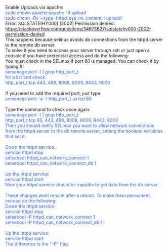 Enable Uploads via apache: <br />
	<span style="color: #3366ff;">sudo chown apache:apache -R upload</span> <br />
	<span style="color: #3366ff;">sudo chcon -Rv --type=httpd_sys_rw_content_t upload/</span> <br />
Error: SQLSTATE[HY000] [2002] Permission denied: <br />
	<span style="color: #3366ff;">https://stackoverflow.com/questions/34673627/sqlstatehy000-2002-permission-denied</span> <br />
This happens because selinux avoids db connections from the httpd server to the remote db server. <br />
To solve it you need to access your server through ssh or just open a console if you have pretencial access and do the following: <br />
You must check in the SELinux if port 80 is managed. You can check it by typing #: <br />
	<span style="color: #3366ff;">semanage port -l | grep http_port_t  <br />
	for a list and check: <br />
	http_port_t tcp 443, 488, 8008, 8009, 8443, 9000 <br />
	</span> <br />
If you need to add the required port, just type: <br />
	<span style="color: #3366ff;">semanage port -a -t http_port_t -p tcp 80</span> <br />
 <br />
Type the command to check once again: <br />
	<span style="color: #3366ff;">semanage port -l | grep http_port_t <br />
	<span style="color: #3366ff;">http_port_t tcp 80, 443, 488, 8008, 8009, 8443, 9000</span> <br />
Then you should notify SELinux you want to allow network connections from the httpd server to the db remote server, setting the boolean variables that set it: <br />
 <br />
Down the httpd service: <br /> 
	<span style="color: #3366ff;">service httpd stop</span> <br />
	<span style="color: #3366ff;">setsebool httpd_can_network_connect 1</span> <br />
	<span style="color: #3366ff;">setsebool httpd_can_network_connect_db 1</span> <br />
 <br />
Up the httpd service:  <br />
	<span style="color: #3366ff;">service httpd start</span> <br />
Now your httpd service should be capable to get data from the db server. <br />
 <br />
These changes wont remain after a reboot. To make them permanent, instead do the following: <br />
Down the httpd service: <br />
	<span style="color: #3366ff;">service httpd stop</span> <br />
	<span style="color: #3366ff;">setsebool -P httpd_can_network_connect 1</span> <br />
	<span style="color: #3366ff;">setsebool -P httpd_can_network_connect_db 1</span> <br />
 <br />
Up the httpd service: <br />
	<span style="color: #3366ff;">service httpd start</span> <br />
The difference is the "-P" flag. <br />


